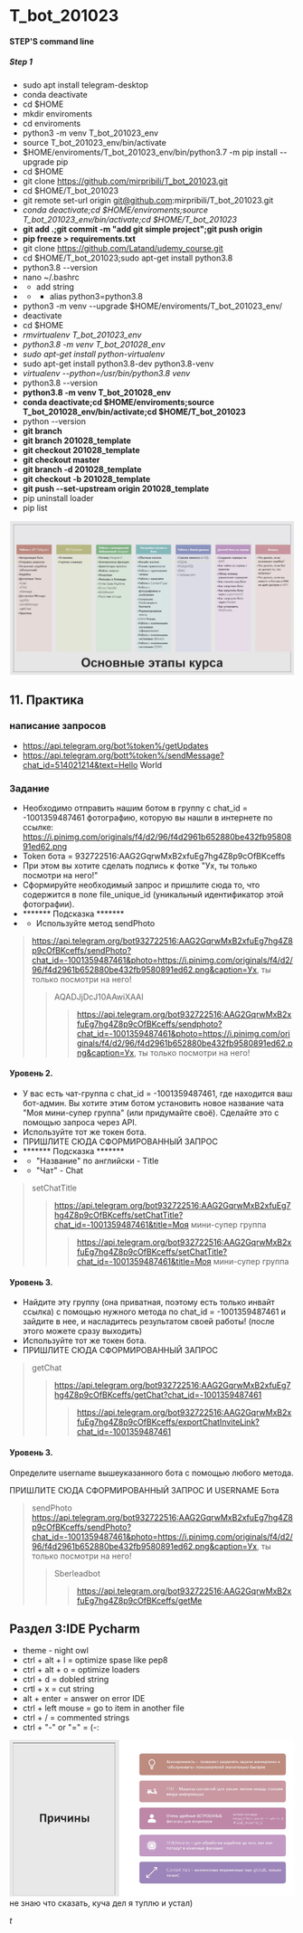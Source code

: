 # T_bot_201023

#### STEP'S command line
##### Step 1
- sudo apt install telegram-desktop 
- conda deactivate
- cd $HOME
- mkdir enviroments
- cd enviroments
- python3 -m venv T_bot_201023_env
- source T_bot_201023_env/bin/activate
- $HOME/enviroments/T_bot_201023_env/bin/python3.7 -m pip install --upgrade pip
- cd $HOME
- git clone https://github.com/mirpribili/T_bot_201023.git
- cd $HOME/T_bot_201023
- git remote set-url origin git@github.com:mirpribili/T_bot_201023.git
- *conda deactivate;cd $HOME/enviroments;source T_bot_201023_env/bin/activate;cd $HOME/T_bot_201023*
- **git add .;git commit -m "add git simple project";git push origin**
- **pip freeze > requirements.txt**
- git clone https://github.com/Latand/udemy_course.git
- cd $HOME/T_bot_201023;sudo apt-get install python3.8
- python3.8 --version
- nano ~/.bashrc
- - add string
- - - alias python3=python3.8
- python3 -m venv --upgrade $HOME/enviroments/T_bot_201023_env/
- deactivate
- cd $HOME
- *rmvirtualenv T_bot_201023_env*
- *python3.8 -m venv T_bot_201028_env*
- *sudo apt-get install python-virtualenv*
- sudo apt-get install python3.8-dev python3.8-venv
- *virtualenv --python=/usr/bin/python3.8 venv*
- python3.8 --version
- **python3.8 -m venv T_bot_201028_env**
- **conda deactivate;cd $HOME/enviroments;source T_bot_201028_env/bin/activate;cd $HOME/T_bot_201023**
- python --version
- **git branch**
- **git branch 201028_template**
- **git checkout 201028_template**
- **git checkout master**
- **git branch -d 201028_template**
- **git checkout -b 201028_template**
- **git push --set-upstream origin 201028_template**
- pip uninstall loader
- pip list

<img src=".help\img\telegram_kurs.png"> 

## 11. Практика
### написание запросов
- https://api.telegram.org/bot%token%/getUpdates
- https://api.telegram.org/bott%token%/sendMessage?chat_id=514021214&text=Hello World

### Задание
- Необходимо отправить нашим ботом в группу с chat_id = -1001359487461 фотографию, которую вы нашли в интернете по ссылке: https://i.pinimg.com/originals/f4/d2/96/f4d2961b652880be432fb9580891ed62.png
- Token бота = 932722516:AAG2GqrwMxB2xfuEg7hg4Z8p9cOfBKceffs
- При этом вы хотите сделать подпись к фотке "Ух, ты только посмотри на него!"
- Сформируйте необходимый запрос и пришлите сюда то, что содержится в поле file_unique_id (уникальный идентификатор этой фотографии).
- ******* Подсказка ******* 
- - Используйте метод sendPhoto

> https://api.telegram.org/bot932722516:AAG2GqrwMxB2xfuEg7hg4Z8p9cOfBKceffs/sendPhoto?chat_id=-1001359487461&photo=https://i.pinimg.com/originals/f4/d2/96/f4d2961b652880be432fb9580891ed62.png&caption=Ух, ты только посмотри на него!
>> AQADJjDcJ10AAwiXAAI
>>> https://api.telegram.org/bot932722516:AAG2GqrwMxB2xfuEg7hg4Z8p9cOfBKceffs/sendphoto?chat_id=-1001359487461&photo=https://i.pinimg.com/originals/f4/d2/96/f4d2961b652880be432fb9580891ed62.png&caption=Ух, ты только посмотри на него!


#### Уровень 2.
- У вас есть чат-группа с chat_id = -1001359487461, где находится ваш бот-админ. Вы хотите этим ботом установить новое название чата "Моя мини-супер группа" (или придумайте своё). Сделайте это с помощью запроса через API.
- Используйте тот же токен бота.
- ПРИШЛИТЕ СЮДА СФОРМИРОВАННЫЙ ЗАПРОС
- ******* Подсказка ******* 
- - "Название" по английски - Title
- - "Чат" - Chat

> setChatTitle
>> https://api.telegram.org/bot932722516:AAG2GqrwMxB2xfuEg7hg4Z8p9cOfBKceffs/setChatTitle?chat_id=-1001359487461&title=Моя мини-супер группа
>>> https://api.telegram.org/bot932722516:AAG2GqrwMxB2xfuEg7hg4Z8p9cOfBKceffs/setChatTitle?chat_id=-1001359487461&title=Моя мини-супер группа

#### Уровень 3.

- Найдите эту группу (она приватная, поэтому есть только инвайт ссылка) с помощью нужного метода по chat_id = -1001359487461 и зайдите в нее, и насладитесь результатом своей работы! (после этого можете сразу выходить)
- Используйте тот же токен бота.
- ПРИШЛИТЕ СЮДА СФОРМИРОВАННЫЙ ЗАПРОС

> getChat
>> https://api.telegram.org/bot932722516:AAG2GqrwMxB2xfuEg7hg4Z8p9cOfBKceffs/getChat?chat_id=-1001359487461
>>> https://api.telegram.org/bot932722516:AAG2GqrwMxB2xfuEg7hg4Z8p9cOfBKceffs/exportChatInviteLink?chat_id=-1001359487461

#### Уровень 3.

Определите username вышеуказанного бота с помощью любого метода.

ПРИШЛИТЕ СЮДА СФОРМИРОВАННЫЙ ЗАПРОС И USERNAME Бота
> sendPhoto
> https://api.telegram.org/bot932722516:AAG2GqrwMxB2xfuEg7hg4Z8p9cOfBKceffs/sendPhoto?chat_id=-1001359487461&photo=https://i.pinimg.com/originals/f4/d2/96/f4d2961b652880be432fb9580891ed62.png&caption=Ух, ты только посмотри на него!
>> Sberleadbot
>>> https://api.telegram.org/bot932722516:AAG2GqrwMxB2xfuEg7hg4Z8p9cOfBKceffs/getMe

## Раздел 3:IDE Pycharm

- theme - night owl
- ctrl + alt + l = optimize spase like pep8
- ctrl + alt + o = optimize loaders
- ctrl + d = dobled string
- crtl + x = cut string
- alt + enter = answer on error IDE
- ctrl + left mouse = go to item in another file
- ctrl + / = commented strings
- ctrl + "-" or "=" = (-:

<img src=".help\img\причины.png"> 
не знаю что сказать, куча дел я туплю и устал)

*t*
